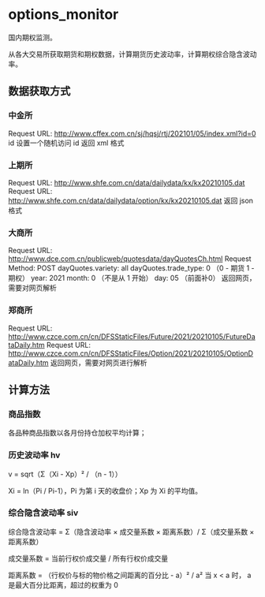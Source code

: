 # options_monitor
国内期权监测。

从各大交易所获取期货和期权数据，计算期货历史波动率，计算期权综合隐含波动率。

## 数据获取方式

### 中金所
Request URL: http://www.cffex.com.cn/sj/hqsj/rtj/202101/05/index.xml?id=0
id 设置一个随机访问 id
返回 xml 格式
### 上期所
Request URL: http://www.shfe.com.cn/data/dailydata/kx/kx20210105.dat
Request URL: http://www.shfe.com.cn/data/dailydata/option/kx/kx20210105.dat
返回 json 格式
### 大商所
Request URL: http://www.dce.com.cn/publicweb/quotesdata/dayQuotesCh.html
Request Method: POST
dayQuotes.variety: all
dayQuotes.trade_type: 0 （0 - 期货 1 - 期权）
year: 2021
month: 0 （不是从 1 开始）
day: 05 （前面补0）
返回网页，需要对网页解析
### 郑商所
Request URL: http://www.czce.com.cn/cn/DFSStaticFiles/Future/2021/20210105/FutureDataDaily.htm
Request URL: http://www.czce.com.cn/cn/DFSStaticFiles/Option/2021/20210105/OptionDataDaily.htm
返回网页，需要对网页进行解析

## 计算方法
### 商品指数
各品种商品指数以各月份持仓加权平均计算；
### 历史波动率 hv
v = sqrt（Σ（Xi - Xp）² / （n - 1））

Xi = ln（Pi / Pi-1），Pi 为第 i 天的收盘价；Xp 为 Xi 的平均值。
### 综合隐含波动率 siv
综合隐含波动率 = Σ（隐含波动率 × 成交量系数 × 距离系数）/ Σ（成交量系数 × 距离系数）

成交量系数 = 当前行权价成交量 / 所有行权价成交量

距离系数 = （行权价与标的物价格之间距离的百分比 - a）² / a² 当 x < a 时， a 是最大百分比距离，超过的权重为 0
